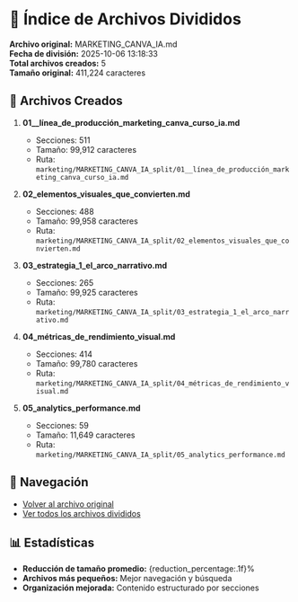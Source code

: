 # 📁 Índice de Archivos Divididos

**Archivo original:** MARKETING_CANVA_IA.md  
**Fecha de división:** 2025-10-06 13:18:33  
**Total archivos creados:** 5  
**Tamaño original:** 411,224 caracteres  

## 📄 Archivos Creados

1. **01__línea_de_producción_marketing_canva_curso_ia.md**
   - Secciones: 511
   - Tamaño: 99,912 caracteres
   - Ruta: `marketing/MARKETING_CANVA_IA_split/01__línea_de_producción_marketing_canva_curso_ia.md`

2. **02_elementos_visuales_que_convierten.md**
   - Secciones: 488
   - Tamaño: 99,958 caracteres
   - Ruta: `marketing/MARKETING_CANVA_IA_split/02_elementos_visuales_que_convierten.md`

3. **03_estrategia_1_el_arco_narrativo.md**
   - Secciones: 265
   - Tamaño: 99,925 caracteres
   - Ruta: `marketing/MARKETING_CANVA_IA_split/03_estrategia_1_el_arco_narrativo.md`

4. **04_métricas_de_rendimiento_visual.md**
   - Secciones: 414
   - Tamaño: 99,780 caracteres
   - Ruta: `marketing/MARKETING_CANVA_IA_split/04_métricas_de_rendimiento_visual.md`

5. **05_analytics_performance.md**
   - Secciones: 59
   - Tamaño: 11,649 caracteres
   - Ruta: `marketing/MARKETING_CANVA_IA_split/05_analytics_performance.md`


## 🔗 Navegación

- [Volver al archivo original](../MARKETING_CANVA_IA.md)
- [Ver todos los archivos divididos](./)

## 📊 Estadísticas

- **Reducción de tamaño promedio:** {reduction_percentage:.1f}%
- **Archivos más pequeños:** Mejor navegación y búsqueda
- **Organización mejorada:** Contenido estructurado por secciones
